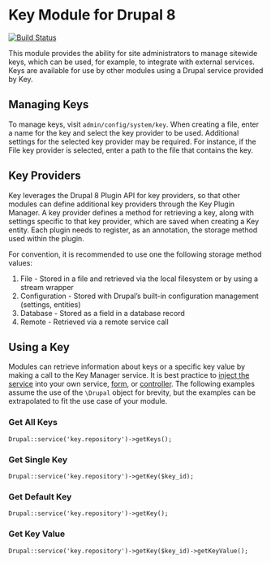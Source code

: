 # Key Module for Drupal 8

[![Build Status](https://travis-ci.org/d8-contrib-modules/key.svg?branch=master)](https://travis-ci.org/d8-contrib-modules/key)

This module provides the ability for site administrators to manage sitewide keys, which can be used, for example, to integrate with external services. Keys are available for use by other modules using a Drupal service provided by Key.

## Managing Keys

To manage keys, visit `admin/config/system/key`. When creating a file, enter a name for the key and select the key provider to be used. Additional settings for the selected key provider may be required. For instance, if the File key provider is selected, enter a path to the file that contains the key.

## Key Providers

Key leverages the Drupal 8 Plugin API for key providers, so that other modules can define additional key providers through the Key Plugin Manager. A key provider defines a method for retrieving a key, along with settings specific to that key provider, which are saved when creating a Key entity. Each plugin needs to register, as an annotation, the storage method used within the plugin.

For convention, it is recommended to use one the following storage method values:

1. File - Stored in a file and retrieved via the local filesystem or by using a stream wrapper
1. Configuration - Stored with Drupal’s built-in configuration management (settings, entities)
1. Database - Stored as a field in a database record
1. Remote - Retrieved via a remote service call

## Using a Key

Modules can retrieve information about keys or a specific key value by making a call to the Key Manager service. It is best practice to
[inject the service](https://www.drupal.org/node/2133171) into your own service, [form](https://www.drupal.org/node/2203931),
 or [controller](https://api.drupal.org/api/drupal/core!lib!Drupal!Core!DependencyInjection!ContainerInjectionInterface.php/interface/ContainerInjectionInterface/8). The following examples assume the use of the `\Drupal` object for brevity, but the examples can be extrapolated to fit
 the use case of your module.

### Get All Keys

`Drupal::service('key.repository')->getKeys();`

### Get Single Key

`Drupal::service('key.repository')->getKey($key_id);`

### Get Default Key

`Drupal::service('key.repository')->getKey();`

### Get Key Value

`Drupal::service('key.repository')->getKey($key_id)->getKeyValue();`
